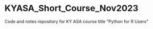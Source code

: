 # KYASA_Short_Course_Nov2023
Code and notes repository for KY ASA course title "Python for R Users"
